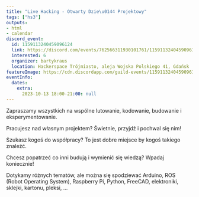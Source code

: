 ```yaml
---
title: "Live Hacking - Otwarty Dzie\u0144 Projektowy"
tags: ["hs3"]
outputs:
- html
- calendar
discord_event:
  id: 1159113240459096124
  link: https://discord.com/events/762566311930101761/1159113240459096124
  interested: 6
  organizer: bartykraus
  location: Hackerspace Trójmiasto, aleja Wojska Polskiego 41, Gdańsk
featureImage: https://cdn.discordapp.com/guild-events/1159113240459096124/3916a0743796a1d1f3f40596c4a88401.png?size=1024
eventInfo:
  dates:
    extra:
      2023-10-13 18:00-21:00: null
---
```

Zapraszamy wszystkich na wspólne lutowanie, kodowanie, budowanie i eksperymentowanie.

Pracujesz nad własnym projektem? Świetnie, przyjdź i pochwal się nim!

Szukasz kogoś do współpracy? To jest dobre miejsce by kogoś takiego znaleźć.

Chcesz popatrzeć co inni budują i wymienić się wiedzą? Wpadaj koniecznie!

Dotykamy różnych tematów, ale można się spodziewać Arduino, ROS (Robot Operating System), Raspberry Pi, Python, FreeCAD, elektroniki, sklejki, kartonu, pleksi, ...
